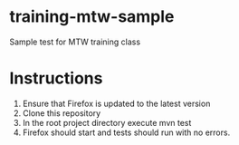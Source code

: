 # training-mtw-sample
Sample test for MTW training class

# Instructions

1. Ensure that Firefox is updated to the latest version
2. Clone this repository
3. In the root project directory execute mvn test
4. Firefox should start and tests should run with no errors.
